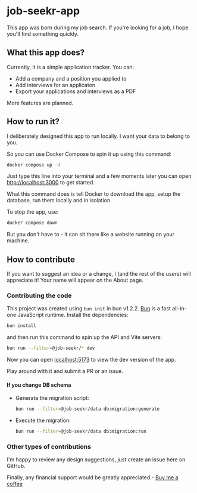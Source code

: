 # job-seekr-app

This app was born during my job search. If you're looking for a job, I hope you'll find something quickly.

## What this app does?

Currently, it is a simple application tracker. You can:

- Add a company and a position you applied to
- Add interviews for an applicaton
- Export your applications and interviews as a PDF

More features are planned.

## How to run it?

I deliberately designed this app to run locally. I want your data to belong to you.

So you can use Docker Compose to spin it up using this command:

```sh
docker compose up -d
```

Just type this line into your terminal and a few moments later you can open [http://localhost:3000](http://localhost:3000) to get started.

What this command does is tell Docker to download the app, setup the database, run them locally and in isolation.

To stop the app, use:

```sh
docker compose down
```

But you don't have to - it can sit there like a website running on your machine.

## How to contribute

If you want to suggest an idea or a change, I (and the rest of the users) will appreciate it! Your name will appear on the About page.

### Contributing the code

This project was created using `bun init` in bun v1.2.2. [Bun](https://bun.sh) is a fast all-in-one JavaScript runtime. Install the dependencies:

```bash
bun install
```

and then run this command to spin up the API and Vite servers:

```bash
bun run --filter=@job-seekr/* dev
```

Now you can open [localhost:5173](http://localhost:5173/) to view the dev version of the app.

Play around with it and submit a PR or an issue.

#### If you change DB schema

- Generate the migration script:

  ```sh
  bun run --filter=@job-seekr/data db:migration:generate
  ```

- Execute the migration:
  ```sh
  bun run --filter=@job-seekr/data db:migration:run
  ```

### Other types of contributions

I'm happy to review any design suggestions, just create an issue here on GitHub.

Finally, any financial support would be greatly appreciated - <a href="https://buymeacoffee.com/ivan.demchenko" target="_blank">Buy me a coffee</a>
